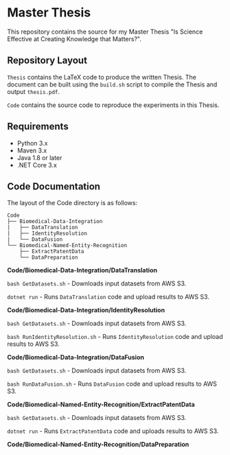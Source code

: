 # Master Thesis

This repository contains the source for my Master Thesis "Is Science Effective at Creating Knowledge that Matters?".

## Repository Layout

`Thesis` contains the LaTeX code to produce the written Thesis. The document can be built using the `build.sh` script to compile the Thesis and output `thesis.pdf`.

`Code` contains the source code to reproduce the experiments in this Thesis.

## Requirements

- Python 3.x
- Maven 3.x
- Java 1.8 or later
- .NET Core 3.x

## Code Documentation

The layout of the  Code directory is as follows:

```
Code
├── Biomedical-Data-Integration
|   ├── DataTranslation
|   ├── IdentityResolution
|   └── DataFusion
└── Biomedical-Named-Entity-Recognition
    ├── ExtractPatentData
    └── DataPreparation
```


**Code/Biomedical-Data-Integration/DataTranslation**

`bash GetDatasets.sh` - Downloads input datasets from AWS S3.

`dotnet run` - Runs `DataTranslation` code and upload results to AWS S3.

**Code/Biomedical-Data-Integration/IdentityResolution**

`bash GetDatasets.sh` - Downloads input datasets from AWS S3.

`bash RunIdentityResolution.sh` - Runs `IdentityResolution` code and upload results to AWS S3.

**Code/Biomedical-Data-Integration/DataFusion**

`bash GetDatasets.sh` - Downloads input datasets from AWS S3.

`bash RunDataFusion.sh` - Runs `DataFusion` code and upload results to AWS S3.

**Code/Biomedical-Named-Entity-Recognition/ExtractPatentData**

`bash GetDatasets.sh` - Downloads input datasets from AWS S3.

`dotnet run` - Runs `ExtractPatentData` code and uploads results to AWS S3.
<br/>

**Code/Biomedical-Named-Entity-Recognition/DataPreparation**
<br/>
